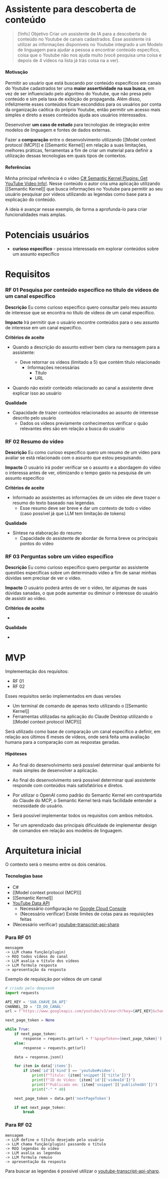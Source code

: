 # Assistente para descoberta de conteúdo

> [!info] Objetivo
> Criar um assistente de IA para a descoberta de conteúdo no Youtube de canais cadastrados. Esse assistente irá utilizar as informações disponíveis no Youtube integrado a um Modelo de linguagem para ajudar a pessoa a encontrar conteúdo específico, coisa que o Youtube não nos ajuda muito (você pesquisa uma coisa e depois de 4 vídeos na lista já trás coisa na a ver).

#### Motivação

Permitir ao usuário que está buscando por conteúdo específicos em canais do Youtube cadastrados ter uma **maior assertividade na sua busca**, em vez de ser influenciado pelo algoritmo do Youtube, que não presa pelo conteúdo e sim pela taxa de exibição de propaganda. Além disso, infelizmente esses conteúdos ficam escondidos para os usuários por conta da organização caótica do próprio Youtube, então permitir um acesso mais simples e direto a esses conteúdos ajuda aos usuários interessados.

Desenvolver **um caso de estudo** para tecnologias de integração entre modelos de linguagem e fontes de dados externas.

Fazer a **comparação** entre o desenvolvimento utilizando [[Model context protocol (MCP)]] e [[Semantic Kernel]] em relação a suas limitações, melhores práticas, ferramentas a fim de criar um material para definir a utilização dessas tecnologias em quais tipos de contextos.

#### Referências

Minha principal referência é o vídeo [C# Semantic Kernel Plugins: Get YouTube Video Info!](https://www.youtube.com/watch?v=DJvzBUI9SQ0). Nesse conteúdo o autor cria uma aplicação utilizando [[Semantic Kernel]] que busca informações no Youtube para permitir ao seu usuário pesquisar por vídeos utilizando as legendas como base para a explicação do conteúdo.

A ideia é avançar nesse exemplo, de forma a aprofunda-lo para criar funcionalidades mais amplas.

# Potenciais usuários

- **curioso específico** - pessoa interessada em explorar conteúdos sobre um assunto específico

# Requisitos

### RF 01 Pesquisa por conteúdo específico no título de vídeos de um canal específico

__Descrição__
Eu como curioso específico quero consultar pelo meu assunto de interesse que se encontra no título de vídeos de um canal específico.

__Impacto__
Irá permitir que o usuário encontre conteúdos para o seu assunto de interesse em um canal específico.

__Critérios de aceite__

- Quando a descrição do assunto estiver bem clara na mensagem para a assistente:
	- Deve retornar os vídeos (limitado a 5) que contém título relacionado
		- Informações necessárias
			- Título
			- URL

- Quando não existir conteúdo relacionado ao canal a assistente deve explicar isso ao usuário

__Qualidade__

- Capacidade de trazer conteúdos relacionados ao assunto de interesse descrito pelo usuário
	- Dados os vídeos previamente conhecimentos verificar o quão relevantes eles são em relação a busca do usuário

### RF 02 Resumo do vídeo

__Descrição__
Eu como curioso específico quero um resumo de um vídeo para avaliar se está relacionado com o assunto que estou pesquisando.

__Impacto__
O usuário irá poder verificar se o assunto e a abordagem do vídeo o interessa antes de ver, otimizando o tempo gasto na pesquisa de um assunto específico

__Critérios de aceite__

- Informado ao assistentes as informações de um vídeo ele deve trazer o resumo do texto baseado nas legendas.
	- Esse resumo deve ser breve e dar um contexto de todo o vídeo (caso possível já que LLM tem limitação de tokens)

__Qualidade__

- Síntese na elaboração do resumo
	- Capacidade do assistente de abordar de forma breve os principais pontos do vídeo

### RF 03 Perguntas sobre um vídeo específico

__Descrição__
Eu como curioso específico quero perguntar ao assistente questões específicas sobre um determinado vídeo a fim de sanar minhas dúvidas sem precisar de ver o vídeo.

__Impacto__
O usuário poderá antes de ver o vídeo, ter algumas de suas dúvidas sanadas, o que pode aumentar ou diminuir o interesse do usuário de assistir ao vídeo.

__Critérios de aceite__

- 

__Qualidade__

- 

# MVP

Implementação dos requisitos:

- RF 01
- RF 02

Esses requisitos serão implementados em duas versões

- Um terminal de comando de apenas texto utilizando o [[Semantic Kernel]]
- Ferramentas utilizadas na aplicação do Claude Desktop utilizando o [[Model context protocol (MCP)]]

Será utilizado como base de comparação um canal específico a definir, em relação aos últimos 6 meses de vídeos, onde será feita uma avaliação humana para a comparação com as respostas geradas.

#### Hipóteses

- Ao final do desenvolvimento será possível determinar qual ambiente foi mais simples de desenvolver a aplicação.

- Ao final do desenvolvimento será possível determinar qual assistente responde com conteúdos mais satisfatórios e diretos.

- Por utilizar o OpenAI como padrão do Semantic Kernel em contrapartida do Claude do MCP, o Semantic Kernel terá mais facilidade entender a necessidade do usuário.

- Será possível implementar todos os requisitos com ambos métodos.

- Ter um aprendizado das principais dificuldade de implementar design de comandos em relação aos modelos de linguagem.

# Arquitetura inicial

O contexto será o mesmo entre os dois cenários.

#### Tecnologias base

- C#
- [[Model context protocol (MCP)]]
- [[Semantic Kernel]]
- [YouTube Data API](https://developers.google.com/youtube/v3/docs?hl=pt-br)
	- Necessário configuração no [Google Cloud Console](https://console.cloud.google.com/)
	- (Necessário verificar) Existe limites de cotas para as requisições feitas
- (Necessário verificar) [youtube-transcript-api-sharp](https://github.com/BobLd/youtube-transcript-api-sharp)

### Para RF 01

```
mensagem 
-> LLM chama função(plugin)
-> REQ todos vídeos do canal 
-> LLM avalia o título dos vídeos 
-> LLM formula resposta
-> apresentação da resposta
```

Exemplo de requisição por vídeos de um canal

```python
# criado pelo deepseek
import requests

API_KEY = 'SUA_CHAVE_DA_API'
CHANNEL_ID = 'ID_DO_CANAL'
url = f'https://www.googleapis.com/youtube/v3/search?key={API_KEY}&channelId={CHANNEL_ID}&part=snippet,id&order=date&maxResults=50'

next_page_token = None

while True:
    if next_page_token:
        response = requests.get(url + f'&pageToken={next_page_token}')
    else:
        response = requests.get(url)

    data = response.json()

    for item in data['items']:
        if item['id']['kind'] == 'youtube#video':
            print(f"Título: {item['snippet']['title']}")
            print(f"ID do Vídeo: {item['id']['videoId']}")
            print(f"Publicado em: {item['snippet']['publishedAt']}")
            print("-" * 40)

    next_page_token = data.get('nextPageToken')

    if not next_page_token:
        break
```


### Para RF 02

```
mensagem 
-> LLM define o título desejado pelo usuário
-> LLM chama função(plugin) passando o título
-> REQ legendas do vídeo
-> LLM avalia as legendas
-> LLM formula remuso
-> apresentação da resposta
```

Para buscar as legendas é possível utilizar o [youtube-transcript-api-sharp](https://github.com/BobLd/youtube-transcript-api-sharp).